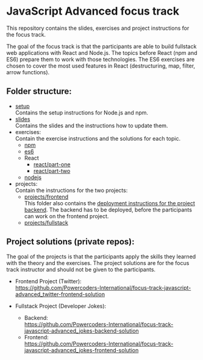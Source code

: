 # JavaScript Advanced focus track

This repository contains the slides, exercises and project instructions for the focus track.

The goal of the focus track is that the participants are able to build fullstack web applications with React and Node.js. The topics before React (npm and ES6) prepare them to work with those technologies. The ES6 exercises are chosen to cover the most used features in React (destructuring, map, filter, arrow functions).

## Folder structure:

- [setup](./setup/README.md)<br />
  Contains the setup instructions for Node.js and npm.
- [slides](./slides/README.md)<br />
  Contains the slides and the instructions how to update them.
- exercises:<br />
  Contain the exercise instructions and the solutions for each topic.
  - [npm](./npm/README.md)
  - [es6](./es6/README.md)
  - React
    - [react/part-one](./react/part-one/README.md)
    - [react/part-two](./react/part-two/README.md)
  - [nodejs](./nodejs/README.md)
- projects:<br />
  Contain the instructions for the two projects:
  - [projects/frontend](./projects/frontend/README.md)<br />
    This folder also contains the [deployment instructions for the project backend](./projects/frontend/backend/backend-setup.md). The backend has to be deployed, before the participants can work on the frontend project.
  - [projects/fullstack](./projects/fullstack/README.md)

## Project solutions (private repos):

The goal of the projects is that the participants apply the skills they learned with the theory and the exercises. The project solutions are for the focus track instructor and should not be given to the participants.

- Frontend Project (Twitter):<br />
  https://github.com/Powercoders-International/focus-track-javascript-advanced_twitter-frontend-solution
- Fullstack Project (Developer Jokes):

  - Backend:<br />
    https://github.com/Powercoders-International/focus-track-javascript-advanced_jokes-backend-solution
  - Frontend: <br />
    https://github.com/Powercoders-International/focus-track-javascript-advanced_jokes-frontend-solution
